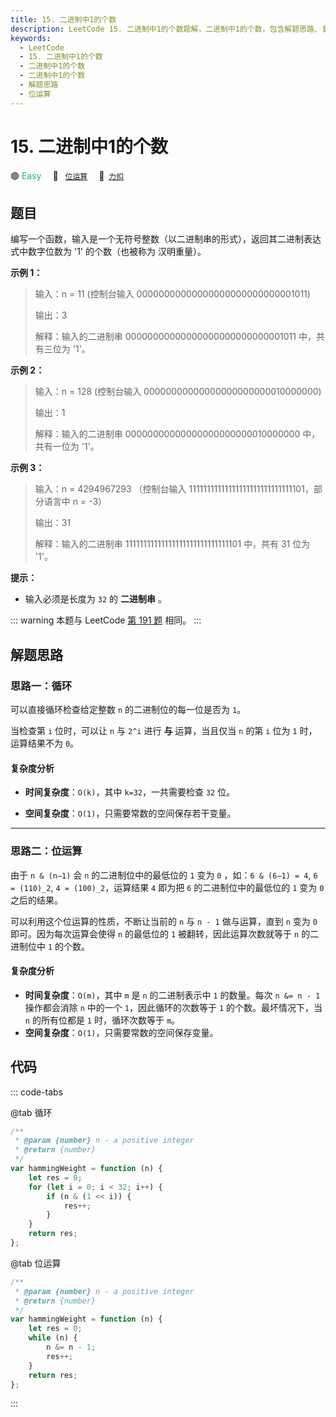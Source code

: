 ```yaml
---
title: 15. 二进制中1的个数
description: LeetCode 15. 二进制中1的个数题解，二进制中1的个数，包含解题思路、复杂度分析以及完整的 JavaScript 代码实现。
keywords:
  - LeetCode
  - 15. 二进制中1的个数
  - 二进制中1的个数
  - 二进制中1的个数
  - 解题思路
  - 位运算
---
```


# 15. 二进制中1的个数

🟢 <font color=#15bd66>Easy</font>&emsp; 🔖&ensp; [`位运算`](/tag/bit-manipulation.md)&emsp; 🔗&ensp;[`力扣`](https://leetcode.cn/problems/er-jin-zhi-zhong-1de-ge-shu-lcof)

## 题目

编写一个函数，输入是一个无符号整数（以二进制串的形式），返回其二进制表达式中数字位数为 '1' 的个数（也被称为 汉明重量）。

**示例 1：**

> 输入：n = 11 (控制台输入 00000000000000000000000000001011)
>
> 输出：3
>
> 解释：输入的二进制串 00000000000000000000000000001011 中，共有三位为 '1'。

**示例 2：**

> 输入：n = 128 (控制台输入 00000000000000000000000010000000)
>
> 输出：1
>
> 解释：输入的二进制串 00000000000000000000000010000000 中，共有一位为 '1'。

**示例 3：**

> 输入：n = 4294967293 （控制台输入 11111111111111111111111111111101，部分语言中 n = -3）
>
> 输出：31
>
> 解释：输入的二进制串 11111111111111111111111111111101 中，共有 31 位为 '1'。

**提示：**

- 输入必须是长度为 `32` 的 **二进制串** 。

::: warning
本题与 LeetCode [第 191 题](../problem/0191.md) 相同。
:::

## 解题思路

### 思路一：循环

可以直接循环检查给定整数 `n` 的二进制位的每一位是否为 `1`。

当检查第 `i` 位时，可以让 `n` 与 `2^i` 进行 **与** 运算，当且仅当 `n` 的第 `i` 位为 `1` 时，运算结果不为 `0`。

#### 复杂度分析

- **时间复杂度**：`O(k)`，其中 `k=32`，一共需要检查 `32` 位。

- **空间复杂度**：`O(1)`，只需要常数的空间保存若干变量。

---

### 思路二：位运算

由于 `n & (n−1)` 会 `n` 的二进制位中的最低位的 `1` 变为 `0` ，如：`6 & (6−1) = 4`, `6 = (110)_2`, `4 = (100)_2`，运算结果 `4` 即为把 `6` 的二进制位中的最低位的 `1` 变为 `0` 之后的结果。

可以利用这个位运算的性质，不断让当前的 `n` 与 `n - 1` 做与运算，直到 `n` 变为 `0` 即可。因为每次运算会使得 `n` 的最低位的 `1` 被翻转，因此运算次数就等于 `n` 的二进制位中 `1` 的个数。

#### 复杂度分析

- **时间复杂度**：`O(m)`，其中 `m` 是 `n` 的二进制表示中 `1` 的数量。每次 `n &= n - 1` 操作都会消除 `n` 中的一个 `1`，因此循环的次数等于 `1` 的个数。最坏情况下，当 `n` 的所有位都是 `1` 时，循环次数等于 `m`。
- **空间复杂度**：`O(1)`，只需要常数的空间保存变量。

## 代码

::: code-tabs

@tab 循环

```javascript
/**
 * @param {number} n - a positive integer
 * @return {number}
 */
var hammingWeight = function (n) {
	let res = 0;
	for (let i = 0; i < 32; i++) {
		if (n & (1 << i)) {
			res++;
		}
	}
	return res;
};
```

@tab 位运算

```javascript
/**
 * @param {number} n - a positive integer
 * @return {number}
 */
var hammingWeight = function (n) {
	let res = 0;
	while (n) {
		n &= n - 1;
		res++;
	}
	return res;
};
```

:::
